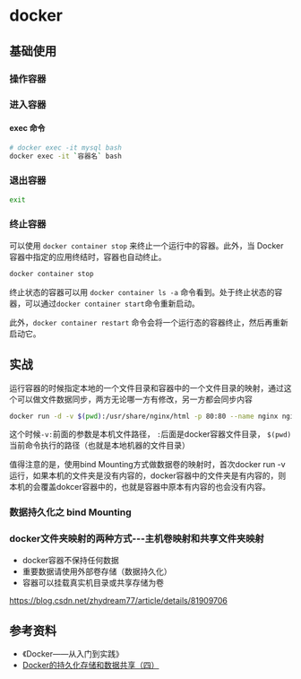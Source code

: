 # docker 

## 基础使用

### 操作容器

### 进入容器

#### exec 命令

```bash
# docker exec -it mysql bash
docker exec -it `容器名` bash
```

### 退出容器

```bash
exit
```

### 终止容器

可以使用 `docker container stop` 来终止一个运行中的容器。此外，当 Docker 容器中指定的应用终结时，容器也自动终止。
```bash
docker container stop
```

终止状态的容器可以用 `docker container ls -a` 命令看到。处于终止状态的容器，可以通过`docker container start`命令重新启动。

此外，`docker container restart` 命令会将一个运行态的容器终止，然后再重新启动它。

## 实战

运行容器的时候指定本地的一个文件目录和容器中的一个文件目录的映射，通过这个可以做文件数据同步，两方无论哪一方有修改，另一方都会同步内容
```bash
docker run -d -v $(pwd):/usr/share/nginx/html -p 80:80 --name nginx nginx
```

这个时候`-v:`前面的参数是本机文件路径， `:`后面是docker容器文件目录， `$(pwd)`当前命令执行的路径（也就是本地机器的文件目录）

值得注意的是，使用bind Mounting方式做数据卷的映射时，首次docker run -v 运行，如果本机的文件夹是没有内容的，docker容器中的文件夹是有内容的，则本机的会覆盖dokcer容器中的，也就是容器中原本有内容的也会没有内容。

### 数据持久化之 bind Mounting

### docker文件夹映射的两种方式---主机卷映射和共享文件夹映射

- docker容器不保持任何数据
- 重要数据请使用外部卷存储（数据持久化）
- 容器可以挂载真实机目录或共享存储为卷

https://blog.csdn.net/zhydream77/article/details/81909706

## 参考资料

- 《Docker——从入门到实践》
- [Docker的持久化存储和数据共享（四）](https://juejin.im/post/5b6d4439f265da0f800e0d5a#heading-2)